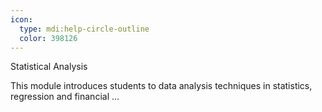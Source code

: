 ```yaml
---
icon:
  type: mdi:help-circle-outline
  color: 398126
---
```


Statistical Analysis

This module introduces students to data analysis techniques in statistics, regression and financial  ... 
